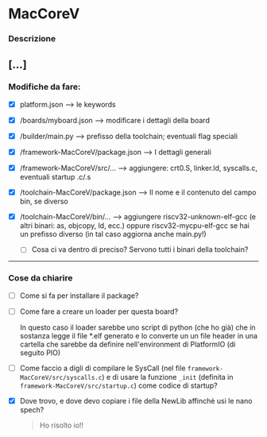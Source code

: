 # MacCoreV
### Descrizione
[...]
---
### Modifiche da fare:
- [x] platform.json --> le keywords
- [x] /boards/myboard.json --> modificare i dettagli della board
- [x] /builder/main.py --> prefisso della toolchain; eventuali flag speciali
- [x] /framework-MacCoreV/package.json --> I dettagli generali
- [x] /framework-MacCoreV/src/... --> aggiungere: crt0.S, linker.ld, syscalls.c, eventuali startup .c/.s
- [x] /toolchain-MacCoreV/package.json --> Il nome e il contenuto del campo bin, se diverso
- [x] /toolchain-MacCoreV/bin/... --> aggiungere riscv32-unknown-elf-gcc (e altri binari: as, objcopy, ld, ecc.) oppure riscv32-mycpu-elf-gcc se hai un prefisso diverso (in tal caso aggiorna anche main.py!)

    - [ ] Cosa ci va dentro di preciso? Servono tutti i binari della toolchain?
  
---
  
### Cose da chiarire
- [ ] Come si fa per installare il package?
- [ ] Come fare a creare un loader per questa board?
      
    In questo caso il loader sarebbe uno script di python (che ho già) che in sostanza legge il file *.elf generato e lo converte un un file header in una cartella che sarebbe da definire nell'environment di PlatformIO (di seguito PIO)

- [ ] Come faccio a digli di compilare le SysCall (nel file `framework-MacCoreV/src/syscalls.c`) e di usare la funzione `_init` (definita in `framework-MacCoreV/src/startup.c`) come codice di startup?

- [x]  Dove trovo, e dove devo copiare i file della NewLib affinchè usi le nano spech?
    
    > Ho risolto io!! 

